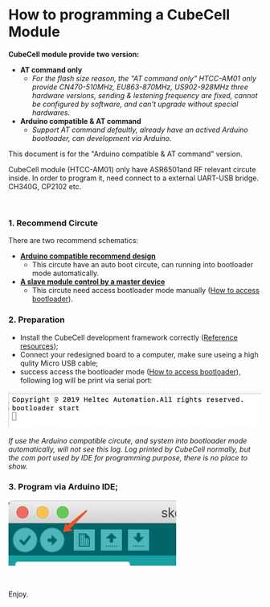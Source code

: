 # How to programming a CubeCell Module

**CubeCell module provide two version:** 

- **AT command only**
  - *For the flash size reason, the "AT command only" HTCC-AM01 only provide CN470-510MHz, EU863-870MHz, US902-928MHz three hardware versions, sending & lestening frequency are fixed, cannot be configured by software, and can't upgrade without special hardwares.*
- **Arduino compatible & AT command**
  - *Support AT command defaultly, already have an actived Arduino bootloader, can development via Arduino.* 

This document is for the "Arduino compatible & AT command" version.

CubeCell module (HTCC-AM01) only have ASR6501and RF relevant circute inside. In order to program it, need connect to a external UART-USB bridge. CH340G, CP2102 etc.

&nbsp;

### 1. Recommend Circute

There are two recommend schematics:

- **[Arduino compatible recommend design](https://docs.heltec.cn/download/cubecell/HTCC-AM01_Reference_Design(Arduino).pdf)**
  - This circute have an auto boot circute, can running into bootloader mode automatically.
- **[A slave module control by a master device](https://docs.heltec.cn/download/cubecell/HTCC-AM01_Reference_Design(AT).pdf)**
  - This circute need access bootloader mode manually ([How to access bootloader](https://docs.heltec.cn/#/en/faq/cubecell_series_common_problem_summary?id=how-to-access-bootloader-mode)).

### 2. Preparation

- Install the CubeCell development framework correctly ([Reference resources](https://docs.heltec.cn/#/en/user_manual/how_to_install_ASR650x_Arduino));
- Connect your redesigned board to a computer, make sure useing a high qulity Micro USB cable;
- success access the bootloader mode ([How to access bootloader](https://docs.heltec.cn/#/en/faq/cubecell_series_common_problem_summary?id=how-to-access-bootloader-mode)), following log will be print via serial port:

<img src="img/program_cubecell_module/01.PNG">

*If use the Arduino compatible circute, and system into bootloader mode automatically, will not see this log. Log printed by CubeCell normally, but the com port used by IDE for programming purpose,  there is no place to show.* 

### 3. Program via Arduino IDE;

<img src="img/program_cubecell_module/02.png">

&nbsp;

Enjoy.

